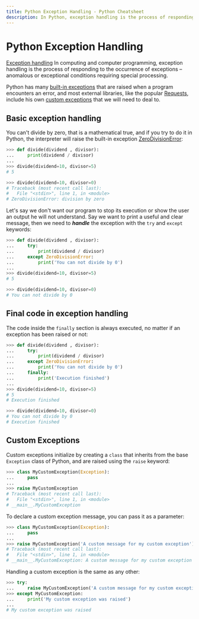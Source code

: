 ```yaml
---
title: Python Exception Handling - Python Cheatsheet
description: In Python, exception handling is the process of responding to the occurrence of exceptions.
---
```


# Python Exception Handling

<base-disclaimer>
  <base-disclaimer-title>
    <a target="_blank" href="https://en.wikipedia.org/wiki/Exception_handling">Exception handling</a>
  </base-disclaimer-title>
  <base-disclaimer-content>
    In computing and computer programming, exception handling is the process of responding to the occurrence of exceptions – anomalous or exceptional conditions requiring special processing.
  </base-disclaimer-content>
</base-disclaimer>

Python has many [built-in exceptions](https://docs.python.org/3/library/exceptions.html) that are raised when a program encounters an error, and most external libraries, like the popular [Requests](https://requests.readthedocs.io/en/latest), include his own [custom exceptions](https://requests.readthedocs.io/en/latest/user/quickstart/#errors-and-exceptions) that we will need to deal to.

## Basic exception handling

You can't divide by zero, that is a mathematical true, and if you try to do it in Python, the interpreter will raise the built-in exception [ZeroDivisionError](https://docs.python.org/3/library/exceptions.html#ZeroDivisionError):

```python
>>> def divide(dividend , divisor):
...     print(dividend / divisor)
...
>>> divide(dividend=10, divisor=5)
# 5

>>> divide(dividend=10, divisor=0)
# Traceback (most recent call last):
#   File "<stdin>", line 1, in <module>
# ZeroDivisionError: division by zero
```

Let's say we don't want our program to stop its execution or show the user an output he will not understand. Say we want to print a useful and clear message, then we need to **_handle_** the exception with the `try` and `except` keywords:

```python
>>> def divide(dividend , divisor):
...     try:
...         print(dividend / divisor)
...     except ZeroDivisionError:
...         print('You can not divide by 0')
...
>>> divide(dividend=10, divisor=5)
# 5

>>> divide(dividend=10, divisor=0)
# You can not divide by 0
```

## Final code in exception handling

The code inside the `finally` section is always executed, no matter if an exception has been raised or not:

```python
>>> def divide(dividend , divisor):
...     try:
...         print(dividend / divisor)
...     except ZeroDivisionError:
...         print('You can not divide by 0')
...     finally:
...         print('Execution finished')
...
>>> divide(dividend=10, divisor=5)
# 5
# Execution finished

>>> divide(dividend=10, divisor=0)
# You can not divide by 0
# Execution finished
```

## Custom Exceptions

Custom exceptions initialize by creating a `class` that inherits from the base `Exception` class of Python, and are raised using the `raise` keyword:

```python
>>> class MyCustomException(Exception):
...     pass
...
>>> raise MyCustomException
# Traceback (most recent call last):
#   File "<stdin>", line 1, in <module>
# __main__.MyCustomException
```

To declare a custom exception message, you can pass it as a parameter:

```python
>>> class MyCustomException(Exception):
...     pass
...
>>> raise MyCustomException('A custom message for my custom exception')
# Traceback (most recent call last):
#   File "<stdin>", line 1, in <module>
# __main__.MyCustomException: A custom message for my custom exception
```

Handling a custom exception is the same as any other:

```python
>>> try:
...     raise MyCustomException('A custom message for my custom exception')
>>> except MyCustomException:
...     print('My custom exception was raised')
...
# My custom exception was raised
```

